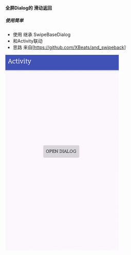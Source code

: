 #### 全屏Dialog的 滑动返回 

##### 使用简单
- 使用 继承 SwipeBaseDialog
- 和Activity联动
- 思路 来自[https://github.com/XBeats/and_swipeback]


![Screenshot](/ScreenShots/Screenshot_1.gif)
